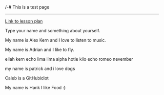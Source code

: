 /-# This is a test page
___________
[Link to lesson plan](https://cyberpatriot.stacyclements.com/lesson.html)


Type your name and something about yourself.


My name is Alex Kern and I love to listen to music.


My name is Adrian and I like to fly.


ellah kern echo lima lima alpha hotle 
kilo echo  romeo nevember


my name is patrick and i love dogs


Caleb is a GitHubidiot


My name is Hank I like Food :) 



